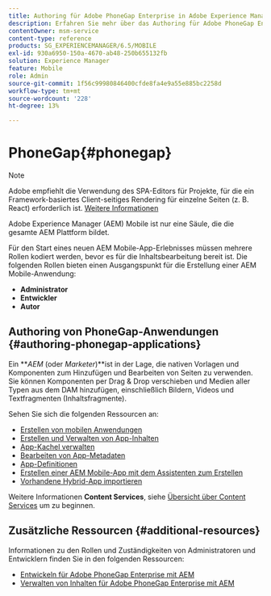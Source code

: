 ```yaml
---
title: Authoring für Adobe PhoneGap Enterprise in Adobe Experience Manager
description: Erfahren Sie mehr über das Authoring für Adobe PhoneGap Enterprise mithilfe von Vorlagen und Komponenten zum Hinzufügen und Bearbeiten von Seiten, zum Ziehen und Ablegen von Komponenten und zum Hinzufügen von Medien.
contentOwner: msm-service
content-type: reference
products: SG_EXPERIENCEMANAGER/6.5/MOBILE
exl-id: 930a6950-150a-4670-ab48-250b655132fb
solution: Experience Manager
feature: Mobile
role: Admin
source-git-commit: 1f56c99980846400cfde8fa4e9a55e885bc2258d
workflow-type: tm+mt
source-wordcount: '228'
ht-degree: 13%

---
```


# PhoneGap{#phonegap}

>[!NOTE]
>
>Adobe empfiehlt die Verwendung des SPA-Editors für Projekte, für die ein Framework-basiertes Client-seitiges Rendering für einzelne Seiten (z. B. React) erforderlich ist. [Weitere Informationen](/help/sites-developing/spa-overview.md)

Adobe Experience Manager (AEM) Mobile ist nur eine Säule, die die gesamte AEM Plattform bildet.

Für den Start eines neuen AEM Mobile-App-Erlebnisses müssen mehrere Rollen kodiert werden, bevor es für die Inhaltsbearbeitung bereit ist. Die folgenden Rollen bieten einen Ausgangspunkt für die Erstellung einer AEM Mobile-Anwendung:

* **Administrator**
* **Entwickler**
* **Autor**

## Authoring von PhoneGap-Anwendungen {#authoring-phonegap-applications}

Ein ***AEM* (oder *Marketer*)**ist in der Lage, die nativen Vorlagen und Komponenten zum Hinzufügen und Bearbeiten von Seiten zu verwenden. Sie können Komponenten per Drag &amp; Drop verschieben und Medien aller Typen aus dem DAM hinzufügen, einschließlich Bildern, Videos und Textfragmenten (Inhaltsfragmente).

Sehen Sie sich die folgenden Ressourcen an:

* [Erstellen von mobilen Anwendungen](/help/mobile/phonegap-authoring-apps.md)
* [Erstellen und Verwalten von App-Inhalten](/help/mobile/phonegap-manage-app-content.md)
* [App-Kachel verwalten](/help/mobile/phonegap-app-details-tile.md)
* [Bearbeiten von App-Metadaten](/help/mobile/phonegap-editmetadata.md)
* [App-Definitionen](/help/mobile/phonegap-app-definitions.md)
* [Erstellen einer AEM Mobile-App mit dem Assistenten zum Erstellen](/help/mobile/phonegap-create-new-app.md)
* [Vorhandene Hybrid-App importieren](/help/mobile/phonegap-adding-content-to-imported-app.md)

Weitere Informationen **Content Services**, siehe [Übersicht über Content Services](/help/mobile/develop-content-as-a-service.md) um zu beginnen.

## Zusätzliche Ressourcen {#additional-resources}

Informationen zu den Rollen und Zuständigkeiten von Administratoren und Entwicklern finden Sie in den folgenden Ressourcen:

* [Entwickeln für Adobe PhoneGap Enterprise mit AEM](/help/mobile/developing-in-phonegap.md)
* [Verwalten von Inhalten für Adobe PhoneGap Enterprise mit AEM](/help/mobile/administer-phonegap.md)
